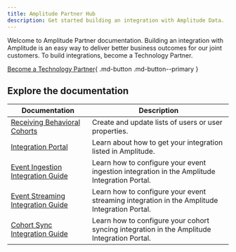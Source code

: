 ```yaml
---
title: Amplitude Partner Hub
description: Get started building an integration with Amplitude Data. 
---
```

<!-- vale Amplitude.We = NO-->
Welcome to Amplitude Partner documentation. Building an integration with Amplitude is an easy way to deliver better business outcomes for our joint customers. To build integrations, become a Technology Partner.

[Become a Technology Partner](https://info.amplitude.com/technology-partners){ .md-button .md-button--primary }

## Explore the documentation

|Documentation|Description|
|---|-----------|
|[Receiving Behavioral Cohorts](../partners/sending-cohorts)| Create and update lists of users or user properties. |
|[Integration Portal](../partners/integration-portal) | Learn about how to get your integration listed in Amplitude.|
|[Event Ingestion Integration Guide](../partners/event-ingestion-integration-guide)|Learn how to configure your event ingestion integration in the Amplitude Integration Portal.|
|[Event Streaming Integration Guide](../partners/event-streaming-integration-guide)|Learn how to configure your event streaming integration in the Amplitude Integration Portal.
|[Cohort Sync Integration Guide](../partners/cohort-integration-guide)|Learn how to configure your cohort syncing integration in the Amplitude Integration Portal.|
